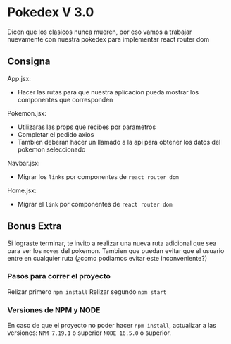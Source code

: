 # Pokedex V 3.0

Dicen que los clasicos nunca mueren, por eso vamos a trabajar nuevamente con nuestra pokedex para implementar react router dom

## Consigna
App.jsx:
- Hacer las rutas para que nuestra aplicacion pueda mostrar los componentes que corresponden

Pokemon.jsx:
- Utilizaras las props que recibes por parametros
- Completar el pedido axios
- Tambien deberan hacer un llamado a la api para obtener los datos del pokemon seleccionado

Navbar.jsx:
- Migrar los `links` por componentes de `react router dom`

Home.jsx:
- Migrar el `link` por componentes de `react router dom`


## Bonus Extra
Si lograste terminar, te invito a realizar una nueva ruta adicional que sea para ver los `moves` del pokemon.
Tambien que puedan evitar que el usuario entre en cualquier ruta (¿como podiamos evitar este inconveniente?)


### Pasos para correr el proyecto

Relizar primero `npm install`
Relizar segundo `npm start`

### Versiones de NPM y NODE
En caso de que el proyecto no poder hacer `npm install`, actualizar a las versiones:
`NPM 7.19.1` o superior
`NODE 16.5.0` o superior.

